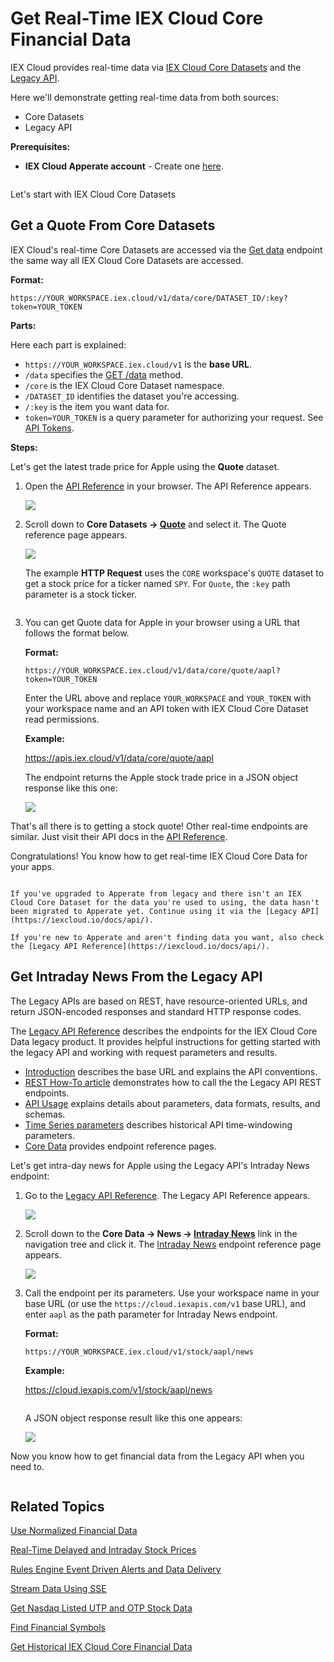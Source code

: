 # Get Real-Time IEX Cloud Core Financial Data

IEX Cloud provides real-time data via [IEX Cloud Core Datasets](https://iexcloud.io/docs/core) and the [Legacy API](https://iexcloud.io/docs/api/). 

Here we'll demonstrate getting real-time data from both sources:

- Core Datasets
- Legacy API

**Prerequisites:**

- **IEX Cloud Apperate account** - Create one [here](https://iexcloud.io/cloud-login#/register).

```{important} We are in the process of migrating legacy IEX Cloud Core Data to IEX Cloud Core Datasets in Apperate. IEX Cloud's API reference is currently split between Apperate's [API Reference](https://iexcloud.io/docs/) and the [Legacy API Reference](https://iexcloud.io/docs/api/). If the [API Reference](https://iexcloud.io/docs/) doesn't list the data you want, please check the [Legacy API Reference](https://iexcloud.io/docs/api/).
```

Let's start with IEX Cloud Core Datasets

## Get a Quote From Core Datasets

IEX Cloud's real-time Core Datasets are accessed via the [Get data](https://iexcloud.io/docs/apperate-apis/data/get-data) endpoint the same way all IEX Cloud Core Datasets are accessed. 

**Format:**

```
https://YOUR_WORKSPACE.iex.cloud/v1/data/core/DATASET_ID/:key?token=YOUR_TOKEN
```

**Parts:**

Here each part is explained:

- `https://YOUR_WORKSPACE.iex.cloud/v1` is the **base URL**.
- `/data` specifies the [GET /data](https://iexcloud.io/docs/apperate-apis/data/get-data) method.
- `/core` is the IEX Cloud Core Dataset namespace.
- `/DATASET_ID` identifies the dataset you're accessing.
- `/:key` is the item you want data for.
- `token=YOUR_TOKEN` is a query parameter for authorizing your request. See [API Tokens](../administration/access-and-security.md).

**Steps:**

Let's get the latest trade price for Apple using the **Quote** dataset.

1. Open the [API Reference](https://iexcloud.io/docs/) in your browser. The API Reference appears.

    ![](./getting-real-time-core-financial-data/apperate-api-reference.png)

1. Scroll down to **Core Datasets &rarr; [Quote](https://iexcloud.io/docs/core/QUOTE)** and select it. The Quote reference page appears.

    ![](./getting-real-time-core-financial-data/quote-example-http-request.png)

    The example **HTTP Request** uses the `CORE` workspace's `QUOTE` dataset to get a stock price for a ticker named `SPY`. For `Quote`, the `:key` path parameter is a stock ticker.

    ``` {note} The reference page specifies the dataset's **Workspace** and the **Dataset ID**, to use in your endpoint request.
    ```

1. You can get Quote data for Apple in your browser using a URL that follows the format below.

    **Format:**

    ```
    https://YOUR_WORKSPACE.iex.cloud/v1/data/core/quote/aapl?token=YOUR_TOKEN
    ```

    Enter the URL above and replace `YOUR_WORKSPACE` and `YOUR_TOKEN` with your workspace name and an API token with IEX Cloud Core Dataset read permissions.

    **Example:**

    <https://apis.iex.cloud/v1/data/core/quote/aapl>

    The endpoint returns the Apple stock trade price in a JSON object response like this one:

    ![](./getting-real-time-core-financial-data/aapl-quote.png)

    <!-- Uncomment when the API page has the response attributes
    ```{note} The [Quote](https://iexcloud.io/docs/core/QUOTE) reference page describes the response attributes.
    ```
    -->

That's all there is to getting a stock quote! Other real-time endpoints are similar. Just visit their API docs in the [API Reference](https://iexcloud.io/docs/).

Congratulations! You know how to get real-time IEX Cloud Core Data for your apps. 

``` {hint} In the console, if there are grayed-out datasets you want to use, upgrade your plan. To upgrade, click one of the grayed-out datasets and click the **Upgrade** button that appears. Otherwise, upgrade your plan at **Account** &rarr; [**Manage Plan**](https://iexcloud.io/console/manage-plan).
```

``` {note}
If you've upgraded to Apperate from legacy and there isn't an IEX Cloud Core Dataset for the data you're used to using, the data hasn't been migrated to Apperate yet. Continue using it via the [Legacy API](https://iexcloud.io/docs/api/).

If you're new to Apperate and aren't finding data you want, also check the [Legacy API Reference](https://iexcloud.io/docs/api/).
```

## Get Intraday News From the Legacy API

The Legacy APIs are based on REST, have resource-oriented URLs, and return JSON-encoded responses and standard HTTP response codes.

The [Legacy API Reference](https://iexcloud.io/docs/api/) describes the endpoints for the IEX Cloud Core Data legacy product. It provides helpful instructions for getting started with the legacy API and working with request parameters and results.

- [Introduction](https://iexcloud.io/docs/api/#introduction) describes the base URL and explains the API conventions. 
- [REST How-To article](https://iexcloud.io/docs/api/#rest-how-to) demonstrates how to call the the Legacy API REST endpoints.
- [API Usage](https://iexcloud.io/docs/api/#api-usage) explains details about parameters, data formats, results, and schemas.
- [Time Series parameters](https://iexcloud.io/docs/api/#time-series) describes historical API time-windowing parameters.
- [Core Data](https://iexcloud.io/docs/api/#core-data) provides endpoint reference pages.

Let's get intra-day news for Apple using the Legacy API's Intraday News endpoint:

1. Go to the [Legacy API Reference](https://iexcloud.io/docs/api/#core-data). The Legacy API Reference appears.

    ![](./getting-real-time-core-financial-data/legacy-api-reference.png)

1. Scroll down to the **Core Data &rarr; News &rarr; [Intraday News](https://iexcloud.io/docs/api/#intraday-news)** link in the navigation tree and click it. The [Intraday News](https://iexcloud.io/docs/api/#intraday-news) endpoint reference page appears.

    ![](./getting-real-time-core-financial-data/intraday-news-api.png)

1. Call the endpoint per its parameters. Use your workspace name in your base URL (or use the `https://cloud.iexapis.com/v1` base URL), and enter `aapl` as the path parameter for Intraday News endpoint.

    **Format:**

    ```
    https://YOUR_WORKSPACE.iex.cloud/v1/stock/aapl/news
    ```

    **Example:**

    <https://cloud.iexapis.com/v1/stock/aapl/news>

    ``` {note} Historical data endpoints use time series parameters. An endpoint API page mentions the [Time Series parameters](https://iexcloud.io/docs/api/#time-series) if that endpoint uses them.
    ```

    A JSON object response result like this one appears:

    ![](./getting-real-time-core-financial-data/aapl-news.png)

Now you know how to get financial data from the Legacy API when you need to.

```{note} Make sure to check [IEX Cloud Core Datasets](https://iexcloud.io/docs/core) for newly migrated data.
```

## Related Topics

[Use Normalized Financial Data](./using-normalized-financial-data.md)

[Real-Time Delayed and Intraday Stock Prices](./real-time-delayed-and-intraday-stock-prices.md)

[Rules Engine Event Driven Alerts and Data Delivery](./rules-engine-event-driven-alerts-and-data-delivery.md)

[Stream Data Using SSE](./streaming-data-using-sse.md)

[Get Nasdaq Listed UTP and OTP Stock Data](./getting-nasdaq-listed-utp-otc-stock-data.md)

[Find Financial Symbols](./finding-symbols.md)

[Get Historical IEX Cloud Core Financial Data](./getting-time-series-core-financial-data.md)